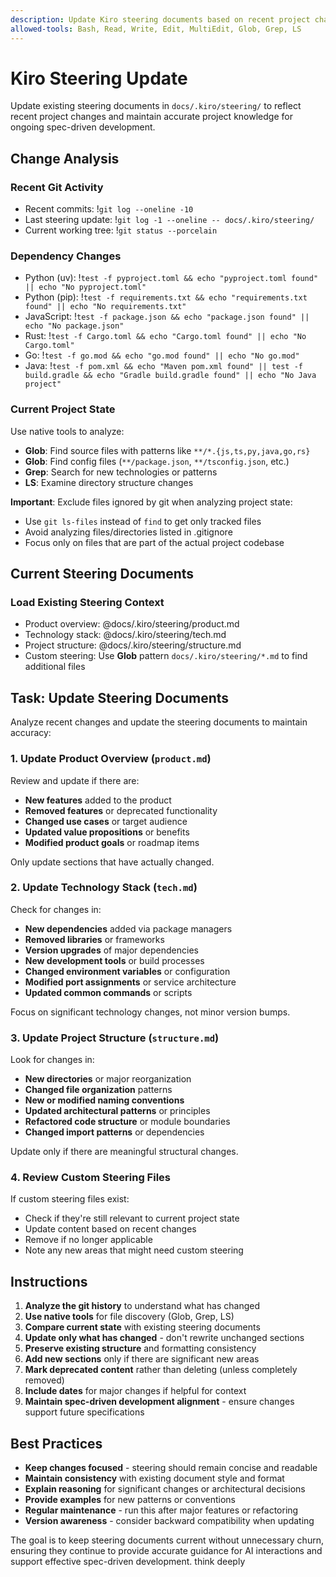 ```yaml
---
description: Update Kiro steering documents based on recent project changes
allowed-tools: Bash, Read, Write, Edit, MultiEdit, Glob, Grep, LS
---
```


# Kiro Steering Update

Update existing steering documents in `docs/.kiro/steering/` to reflect recent project changes and maintain accurate project knowledge for ongoing spec-driven development.

## Change Analysis

### Recent Git Activity
- Recent commits: !`git log --oneline -10`
- Last steering update: !`git log -1 --oneline -- docs/.kiro/steering/`
- Current working tree: !`git status --porcelain`

### Dependency Changes
- Python (uv): !`test -f pyproject.toml && echo "pyproject.toml found" || echo "No pyproject.toml"`
- Python (pip): !`test -f requirements.txt && echo "requirements.txt found" || echo "No requirements.txt"`
- JavaScript: !`test -f package.json && echo "package.json found" || echo "No package.json"`
- Rust: !`test -f Cargo.toml && echo "Cargo.toml found" || echo "No Cargo.toml"`
- Go: !`test -f go.mod && echo "go.mod found" || echo "No go.mod"`
- Java: !`test -f pom.xml && echo "Maven pom.xml found" || test -f build.gradle && echo "Gradle build.gradle found" || echo "No Java project"`

### Current Project State
Use native tools to analyze:
- **Glob**: Find source files with patterns like `**/*.{js,ts,py,java,go,rs}`
- **Glob**: Find config files (`**/package.json`, `**/tsconfig.json`, etc.)
- **Grep**: Search for new technologies or patterns
- **LS**: Examine directory structure changes

**Important**: Exclude files ignored by git when analyzing project state:
- Use `git ls-files` instead of `find` to get only tracked files
- Avoid analyzing files/directories listed in .gitignore
- Focus only on files that are part of the actual project codebase

## Current Steering Documents

### Load Existing Steering Context
- Product overview: @docs/.kiro/steering/product.md
- Technology stack: @docs/.kiro/steering/tech.md
- Project structure: @docs/.kiro/steering/structure.md
- Custom steering: Use **Glob** pattern `docs/.kiro/steering/*.md` to find additional files

## Task: Update Steering Documents

Analyze recent changes and update the steering documents to maintain accuracy:

### 1. Update Product Overview (`product.md`)
Review and update if there are:
- **New features** added to the product
- **Removed features** or deprecated functionality
- **Changed use cases** or target audience
- **Updated value propositions** or benefits
- **Modified product goals** or roadmap items

Only update sections that have actually changed.

### 2. Update Technology Stack (`tech.md`)
Check for changes in:
- **New dependencies** added via package managers
- **Removed libraries** or frameworks
- **Version upgrades** of major dependencies
- **New development tools** or build processes
- **Changed environment variables** or configuration
- **Modified port assignments** or service architecture
- **Updated common commands** or scripts

Focus on significant technology changes, not minor version bumps.

### 3. Update Project Structure (`structure.md`)
Look for changes in:
- **New directories** or major reorganization
- **Changed file organization** patterns
- **New or modified naming conventions**
- **Updated architectural patterns** or principles
- **Refactored code structure** or module boundaries
- **Changed import patterns** or dependencies

Update only if there are meaningful structural changes.

### 4. Review Custom Steering Files
If custom steering files exist:
- Check if they're still relevant to current project state
- Update content based on recent changes
- Remove if no longer applicable
- Note any new areas that might need custom steering

## Instructions

1. **Analyze the git history** to understand what has changed
2. **Use native tools** for file discovery (Glob, Grep, LS)
3. **Compare current state** with existing steering documents
4. **Update only what has changed** - don't rewrite unchanged sections
5. **Preserve existing structure** and formatting consistency
6. **Add new sections** only if there are significant new areas
7. **Mark deprecated content** rather than deleting (unless completely removed)
8. **Include dates** for major changes if helpful for context
9. **Maintain spec-driven development alignment** - ensure changes support future specifications

## Best Practices

- **Keep changes focused** - steering should remain concise and readable
- **Maintain consistency** with existing document style and format
- **Explain reasoning** for significant changes or architectural decisions
- **Provide examples** for new patterns or conventions
- **Regular maintenance** - run this after major features or refactoring
- **Version awareness** - consider backward compatibility when updating

The goal is to keep steering documents current without unnecessary churn, ensuring they continue to provide accurate guidance for AI interactions and support effective spec-driven development. think deeply